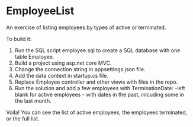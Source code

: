 # EmployeeList
An exercise of listing employees by types of active or terminated.

To build it:
1. Run the SQL script employee.sql to create a SQL database with one table Employee. 
2. Build a project using asp.net core MVC.  
3. Change the connection string in appsettings.json file.
4. Add the data context in startup.cs file.
5. Replace Employee controller and other views with files in the repo. 
6. Run the solution and add a few employees with TerminationDate: -left blank for active employees - with dates in the past, inlcuding some in the last month. 

Voila! You can see the list of active employees, the employees terminated, or the full list.

